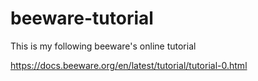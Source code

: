 # beeware-tutorial

This is my following beeware's   online tutorial 

https://docs.beeware.org/en/latest/tutorial/tutorial-0.html
